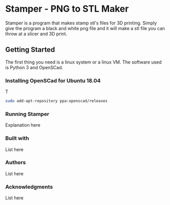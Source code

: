# Stamper - PNG to STL Maker
Stamper is a program that makes stamp stl's files for 3D printing. Simply give the program a black and white png file and it will make a stl file you can throw at a slicer and 3D print.
## Getting Started
The first thing you need is a linux system or a linux VM. The software used is Python 3 and OpenSCad.

### Installing OpenSCad for Ubuntu 18.04
T
```bash
sudo add-apt-repository ppa:openscad/releases
```

### Running Stamper
Explanation here

### Built with
List here

### Authors
List here

### Acknowledgments
List here
<!--stackedit_data:
eyJoaXN0b3J5IjpbLTkxMTIxMzMwOSwxNDk1ODA5OTU1LDE1MT
ExNTIyMiw1NzQ2MTEyMjFdfQ==
-->